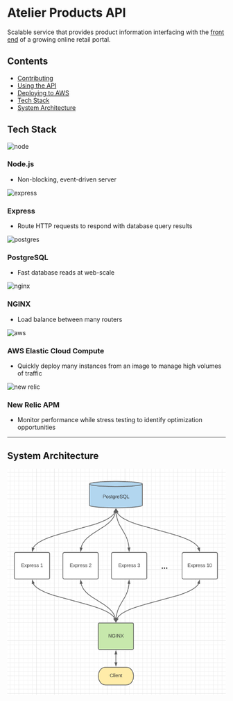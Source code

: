 # Atelier Products API

Scalable service that provides product information interfacing with the [front end](https://github.com/RFP54-Helios/FEC) of a growing online retail portal.

## Contents

- [Contributing](CONTRIBUTING.md)
- [Using the API](docs/API-usage.md)
- [Deploying to AWS](docs/Deployment.md)
- [Tech Stack](#tech-stack)
- [System Architecture](#system-architecture)

## Tech Stack

![node](https://www.vectorlogo.zone/logos/nodejs/nodejs-ar21.svg)

### Node.js

- Non-blocking, event-driven server

![express](https://www.vectorlogo.zone/logos/expressjs/expressjs-ar21.svg)

### Express

- Route HTTP requests to respond with database query results

![postgres](https://www.vectorlogo.zone/logos/postgresql/postgresql-ar21.svg)

### PostgreSQL

- Fast database reads at web-scale

![nginx](https://www.vectorlogo.zone/logos/nginx/nginx-ar21.svg)

### NGINX

- Load balance between many routers

![aws](https://www.vectorlogo.zone/logos/amazon_aws/amazon_aws-ar21.svg)

### AWS Elastic Cloud Compute

- Quickly deploy many instances from an image to manage high volumes of traffic

![new relic](https://www.vectorlogo.zone/logos/newrelic/newrelic-ar21.svg)

### New Relic APM

- Monitor performance while stress testing to identify optimization opportunities

---

## System Architecture

![System Architecture](docs/img/architecture.png)
